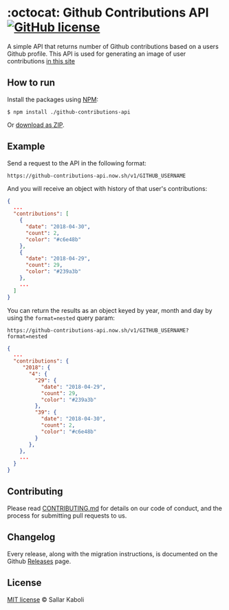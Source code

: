 # :octocat: Github Contributions API [![GitHub license](https://img.shields.io/badge/license-MIT-blue.svg)](https://github.com/sallar/github-contributions-canvas/blob/master/LICENSE)

A simple API that returns number of Github contributions based on a users Github profile. This API is used for generating an image of user contributions [in this site](https://github-contributions.now.sh/)

## How to run

Install the packages using [NPM](https://nodejs.org/en/):
```
$ npm install ./github-contributions-api
```
Or [download as ZIP](https://github.com/sallar/github-contributions-api/archive/master.zip).

## Example

Send a request to the API in the following format:

```
https://github-contributions-api.now.sh/v1/GITHUB_USERNAME
```

And you will receive an object with history of that user's contributions:

```json
{
  ...
  "contributions": [
    {
      "date": "2018-04-30",
      "count": 2,
      "color": "#c6e48b"
    },
    {
      "date": "2018-04-29",
      "count": 29,
      "color": "#239a3b"
    },
    ...
  ]
}
```

You can return the results as an object keyed by year, month and day by using the `format=nested` query param:

```
https://github-contributions-api.now.sh/v1/GITHUB_USERNAME?format=nested
```

```json
{
  ...
  "contributions": {
     "2018": {
       "4": {
         "29": {
           "date": "2018-04-29",
           "count": 29,
           "color": "#239a3b"
         },
         "39": {
           "date": "2018-04-30",
           "count": 2,
           "color": "#c6e48b"
         }
       },
    },
    ...
  }
}
```



## Contributing

Please read [CONTRIBUTING.md](CONTRIBUTING.md) for details on our code of conduct, and the process for submitting pull requests to us.

## Changelog

Every release, along with the migration instructions, is documented on the Github [Releases](https://github.com/sallar/github-contributions-api/releases) page.

## License

[MIT license](LICENSE) © Sallar Kaboli
